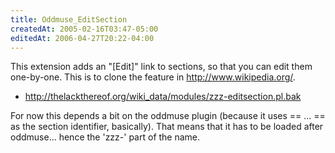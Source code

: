 ```yaml
---
title: Oddmuse_EditSection
createdAt: 2005-02-16T03:47-05:00
editedAt: 2006-04-27T20:22-04:00
---
```


This extension adds an "[Edit]" link to sections, so that you can edit them one-by-one. This is to clone the feature in http://www.wikipedia.org/.

* http://thelackthereof.org/wiki_data/modules/zzz-editsection.pl.bak

For now this depends a bit on the oddmuse plugin (because it uses == ... == as the section identifier, basically). That means that it has to be loaded after oddmuse... hence the 'zzz-' part of the name.

